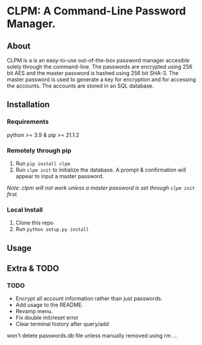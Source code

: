 # CLPM: A Command-Line Password Manager. 
## About 
CLPM is a is an easy-to-use out-of-the-box password manager accesible solely through the command-line. The passwords are encrypted using 256 bit AES and the master password is hashed using 256 bit SHA-3. The master password is used to generate a key for encryption and for accessing the accounts. The accounts are stored in an SQL database. 

## Installation

### Requirements
python >= 3.9 & pip >= 21.1.2

### Remotely through pip
1. Run `pip install clpm`
2. Run `clpm init` to initialize the database. A prompt & confirmation will appear to input a master password.

*Note: clpm will not work unless a master password is set through `clpm init` first.*

### Local Install
1. Clone this repo
2. Run `python setup.py install`

## Usage


## Extra & TODO

### TODO
* Encrypt all account information rather than just passwords.
* Add usage to the README.
* Revamp menu.
* Fix double init/reset error
* Clear terminal history after query/add




won't delete passwords.db file unless manually removed using rm ...

